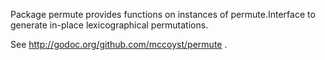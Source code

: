 Package permute provides functions on instances of permute.Interface to generate in-place lexicographical permutations.

See http://godoc.org/github.com/mccoyst/permute .
